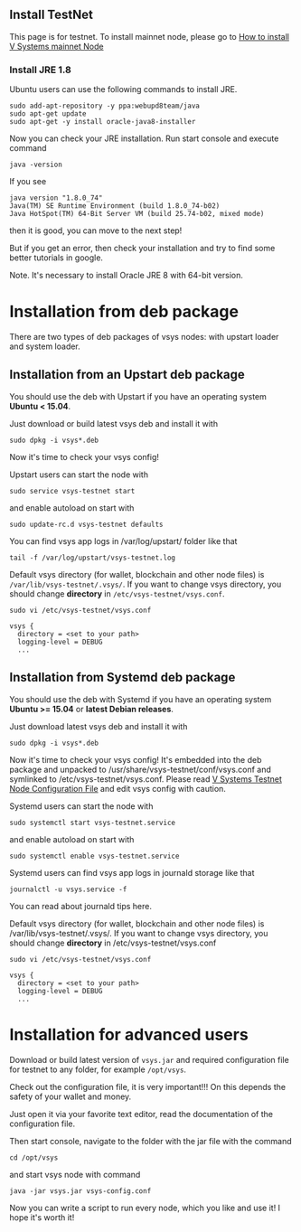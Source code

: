 
Install TestNet
---
This page is for testnet. To install mainnet node, please go to [How to install V Systems mainnet Node](https://vsys.readthedocs.io/en/latest/mainnet.html)

### Install JRE 1.8

Ubuntu users can use the following commands to install JRE.

```
sudo add-apt-repository -y ppa:webupd8team/java
sudo apt-get update
sudo apt-get -y install oracle-java8-installer
```
Now you can check your JRE installation. Run start console and execute command 
```
java -version
```

If you see

```
java version "1.8.0_74"
Java(TM) SE Runtime Environment (build 1.8.0_74-b02)
Java HotSpot(TM) 64-Bit Server VM (build 25.74-b02, mixed mode)
```
then it is good, you can move to the next step!

But if you get an error, then check your installation and try to find some better tutorials in google.

Note. It's necessary to install Oracle JRE 8 with 64-bit version.

# Installation from deb package
There are two types of deb packages of vsys nodes: with upstart loader and system loader.

## Installation from an Upstart deb package
You should use the deb with Upstart if you have an operating system **Ubuntu < 15.04**.

Just download or build latest vsys deb and install it with 

```
sudo dpkg -i vsys*.deb
```
Now it's time to check your vsys config! 

Upstart users can start the node with 

```
sudo service vsys-testnet start 
```
and enable autoload on start with 

```
sudo update-rc.d vsys-testnet defaults
```
You can find vsys app logs in /var/log/upstart/ folder like that 

```
tail -f /var/log/upstart/vsys-testnet.log
```

Default vsys directory (for wallet, blockchain and other node files) is `/var/lib/vsys-testnet/.vsys/`. If you want to change vsys directory, you should change **directory** in `/etc/vsys-testnet/vsys.conf`.

```
sudo vi /etc/vsys-testnet/vsys.conf
```
```
vsys {
  directory = <set to your path>
  logging-level = DEBUG
  ...
```

## Installation from Systemd deb package
You should use the deb with Systemd if you have an operating system **Ubuntu >= 15.04** or **latest Debian releases**.

Just download latest vsys deb and install it with 

```
sudo dpkg -i vsys*.deb
```

Now it's time to check your vsys config! It's embedded into the deb package and unpacked to /usr/share/vsys-testnet/conf/vsys.conf and symlinked to /etc/vsys-testnet/vsys.conf. Please read [V Systems Testnet Node Configuration File](https://vsys.readthedocs.io/en/latest/testconf.html) and edit vsys config with caution.

Systemd users can start the node with 

```
sudo systemctl start vsys-testnet.service 
```
 
 and enable autoload on start with 
 
```
sudo systemctl enable vsys-testnet.service
```

Systemd users can find vsys app logs in journald storage like that 

```
journalctl -u vsys.service -f
```
You can read about journald tips here.

Default vsys directory (for wallet, blockchain and other node files) is /var/lib/vsys-testnet/.vsys/. If you want to change vsys directory, you should change **directory** in /etc/vsys-testnet/vsys.conf 

```
sudo vi /etc/vsys-testnet/vsys.conf
```
```
vsys {
  directory = <set to your path>
  logging-level = DEBUG
  ...
```

# Installation for advanced users
Download or build latest version of `vsys.jar` and required configuration file for testnet to any folder, for example `/opt/vsys`.

Check out the configuration file, it is very important!!! On this depends the safety of your wallet and money.

Just open it via your favorite text editor, read the documentation of the configuration file.

Then start console, navigate to the folder with the jar file with the command 
```
cd /opt/vsys
```
and start vsys node with command 
```
java -jar vsys.jar vsys-config.conf
```
Now you can write a script to run every node, which you like and use it! I hope it's worth it!
